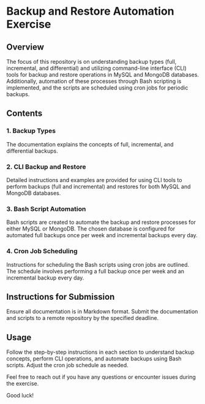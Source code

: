 # Backup and Restore Automation Exercise

## Overview
The focus of this repository is on understanding backup types (full, incremental, and differential) and utilizing command-line interface (CLI) tools for backup and restore operations in MySQL and MongoDB databases. Additionally, automation of these processes through Bash scripting is implemented, and the scripts are scheduled using cron jobs for periodic backups.

## Contents

### 1. Backup Types
The documentation explains the concepts of full, incremental, and differential backups.

### 2. CLI Backup and Restore
Detailed instructions and examples are provided for using CLI tools to perform backups (full and incremental) and restores for both MySQL and MongoDB databases.

### 3. Bash Script Automation
Bash scripts are created to automate the backup and restore processes for either MySQL or MongoDB. The chosen database is configured for automated full backups once per week and incremental backups every day.

### 4. Cron Job Scheduling
Instructions for scheduling the Bash scripts using cron jobs are outlined. The schedule involves performing a full backup once per week and an incremental backup every day.

## Instructions for Submission
Ensure all documentation is in Markdown format. Submit the documentation and scripts to a remote repository by the specified deadline.

## Usage
Follow the step-by-step instructions in each section to understand backup concepts, perform CLI operations, and automate backups using Bash scripts. Adjust the cron job schedule as needed.

Feel free to reach out if you have any questions or encounter issues during the exercise.

Good luck!
